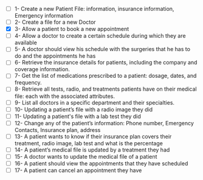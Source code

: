 - [ ] 1- Create a new Patient File: information, insurance information, Emergency information
- [ ] 2- Create a file for a new Doctor
- [x] 3- Allow a patient to book a new appointment
- [ ] 4- Allow a doctor to create a certain schedule during which they are available
- [ ] 5-    A doctor should view his schedule with the surgeries that he has to do and the appointments he has
- [ ] 6- Retrieve the insurance details for patients, including the company and coverage information.
- [ ] 7- Get the list of medications prescribed to a patient: dosage, dates, and frequency.
- [ ] 8- Retrieve all tests, radio, and treatments patients have on their medical file: each with the associated attributes.
- [ ] 9- List all doctors in a specific department and their specialties.
- [ ] 10- Updating a patient’s file with a radio image they did
- [ ] 11- Updating a patient's file with a lab test they did
- [ ] 12- Change any of the patient’s information: Phone number, Emergency Contacts, Insurance plan, address
- [ ] 13- A patient wants to know if their insurance plan covers their treatment, radio image, lab test and what is the percentage
- [ ] 14- A patient’s medical file is updated by a treatment they had
- [ ] 15- A doctor wants to update the medical file of a patient
- [ ] 16- A patient should view the appointments that they have scheduled
- [ ] 17- A patient can cancel an appointment they have